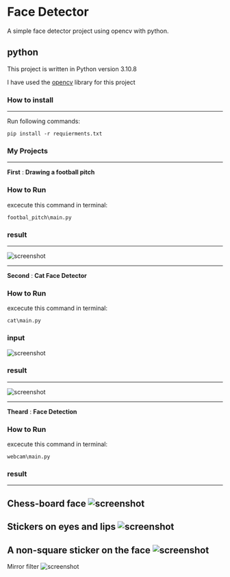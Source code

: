 # Face Detector


A simple face detector project using opencv with python.




## python

This project is written in Python version 3.10.8

I have used the [opencv](https://pypi.org/project/opencv-python/) library for this project








### **How to install**
---

Run following commands:
 ```
pip install -r requierments.txt
 ```
### **My Projects**
 ---

**First**   :   **Drawing a football pitch**




### **How to Run**
excecute this command in terminal:
 ```
 footbal_pitch\main.py
  ```
   

### **result**
---
![screenshot](session28\footbal_pitch\result.jpg)

---



**Second**   :   **Cat Face Detector**


### **How to Run**
excecute this command in terminal:
 ```
 cat\main.py
  ```
### **input**   
![screenshot](session28\cat\input\cats.jpg)
### **result**
---
![screenshot](session28\cat\result.jpg)

---
**Theard**   :   **Face Detection**


### **How to Run**
excecute this command in terminal:
 ```
 webcam\main.py
  ```

### **result**
---

Chess-board face
![screenshot](session28\webcam\output\1.jpg)
---
Stickers on eyes and lips
![screenshot](session28\webcam\output\2.png)
---
A non-square sticker on the face
![screenshot](session28\webcam\output\3.png)
---
Mirror filter
![screenshot](session28\webcam\output\4.png)
